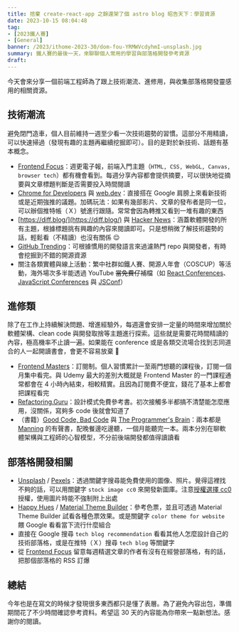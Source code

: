 ```yaml
---
title: 捨棄 create-react-app 之餘還架了個 astro blog 昭告天下：學習資源
date: 2023-10-15 08:04:48
tag:
- [2023鐵人賽]
- [General]
banner: /2023/ithome-2023-30/dom-fou-YRMWVcdyhmI-unsplash.jpg
summary: 鐵人賽的最後一天，來聊聊個人常用的學習與部落格開發參考資源
draft:
---
```


今天會來分享一個前端工程師為了跟上技術潮流、進修用，與收集部落格開發靈感用的相關資源。

## 技術潮流

避免閉門造車，個人目前維持一週至少看一次技術趨勢的習慣。這部分不用精讀，可以快速掃過（發現有趣的主題再繼續挖掘即可）。目的是對於新技術、話題有基本概念。

- [Frontend Focus](https://frontendfoc.us/)：週更電子報，前端入門主題（`HTML, CSS, WebGL, Canvas, browser tech`）都有機會看到。每週分享內容都會提供摘要，可以很快地從摘要與文章標題判斷是否需要投入時間閱讀
- [Chrome for Developers](https://www.youtube.com/@ChromeDevs) 與 [web.dev](https://web.dev/)：直接搭在 Google 肩膀上來看新技術或是近期強推的議題。加碼玩法：如果有幾部影片、文章的發布者是同一位，可以辦個推特帳（Ｘ）號進行跟隨。常常會因為轉推又看到一堆有趣的東西
- [https://diff.blog/](https://diff.blog/) 與 [Hacker News](https://news.ycombinator.com/)：涵蓋軟體開發的所有主題，根據標題挑有興趣的內容來閱讀即可。只是想稍微了解技術趨勢的話，輕鬆看（不精讀）也沒有關係 😌
- [GitHub Trending](https://github.com/trending)：可根據慣用的開發語言來過濾熱門 repo 與開發者，有時會挖掘到不錯的開源資源
- 關注各類實體與線上活動：繁中社群如鐵人賽、開源人年會（COSCUP）等活動，海外場次多半能透過 YouTube ~~當免費仔~~補檔（如 [React Conferences](https://www.youtube.com/@ReactConferences)、[JavaScript Conferences](https://www.youtube.com/@JavaScriptConferences) 與 [JSConf](https://www.youtube.com/@jsconf_)）

## 進修類

除了在工作上持續解決問題、增進經驗外，每週還會安排一定量的時間來增加關於軟體架構、clean code 與開發取捨等主題進行探索。這些就是需要花時間精讀的內容，極高機率不止讀一遍。如果能在 conference 或是各類交流場合找到志同道合的人一起開讀書會，會更不容易放棄 🥹

- [Frontend Masters](https://frontendmasters.com/)：訂閱制。個人習慣累計一至兩門想聽的課程後，訂閱一個月集中看完。與 Udemy 最大的差別大概就是 Frontend Master 的一門課程通常都會在 4 小時內結束，相較精實。且因為訂閱費不便宜，錢花了基本上都會把課程看完
- [Refactoring.Guru](https://refactoring.guru/design-patterns)：設計模式免費參考書。初次接觸多半都搞不清楚能怎麼應用，沒關係，寫夠多 code 後就會知道了
- （書籍）[Good Code, Bad Code](https://www.manning.com/books/good-code-bad-code) 與 [The Programmer's Brain](https://www.manning.com/books/the-programmers-brain)：兩本都是 [Manning](https://www.manning.com/) 的有聲書，配晚餐邊吃邊聽，一個月能聽完一本。兩本分別在聊軟體架構與工程師的心智模型，不分前後端開發都值得讀讀看

## 部落格開發相關

- [Unsplash](https://unsplash.com/) / [Pexels](https://www.pexels.com/)：透過關鍵字搜尋能免費使用的圖像、照片。覺得這裡找不夠的話，可以用關鍵字 `stock image cc0` 來開發新圖庫。注意[授權選擇 cc0](https://cc0.wfublog.com/2015/04/what-is-cc0.html) 授權，使用圖片時能不強制附上出處
- [Happy Hues](https://www.happyhues.co/) / [Material Theme Builder](https://m3.material.io/theme-builder)：參考色票，並且可透過 Material Theme Builder 試看各種色票效果。或是關鍵字 `color theme for website` 餵 Google 看看當下流行什麼組合
- 直接在 Google 搜尋 `tech blog recommendation` 看看其他人怎麼設計自己的技術部落格，或是在推特（Ｘ）搜尋 `tech blog` 等關鍵字
- 從 [Frontend Focus](https://frontendfoc.us/) 留意每週精選文章的作者有沒有在經營部落格，有的話，把那個部落格的 RSS 訂爆

## 總結

今年也是在寫文的時候才發現很多東西都只是懂了表層。為了避免內容出包，準備期間花了不少時間確認參考資料。希望這 30 天的內容能為你帶來一點新想法。感謝你的閱讀。
